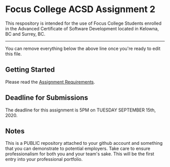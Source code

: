 # Focus College ACSD Assignment 2

This respository is intended for the use of Focus College Students enrolled in the 
Advanced Certificate of Software Development located in Kelowna, BC and Surrey, BC.

---

You can remove everything below the above line once you're ready to edit this file.

## Getting Started

Please read the [Assignment Requirements](./assignment/assignment.md).

## Deadline for Submissions

The deadline for this assignment is 5PM on TUESDAY SEPTEMBER 15th, 2020.

## Notes

This is a PUBLIC repository attached to your github account and something that you can demonstrate to potential employers. 
Take care to ensure professionalism for both you and your team's sake. This will be the first entry into your professional
portfolio.
